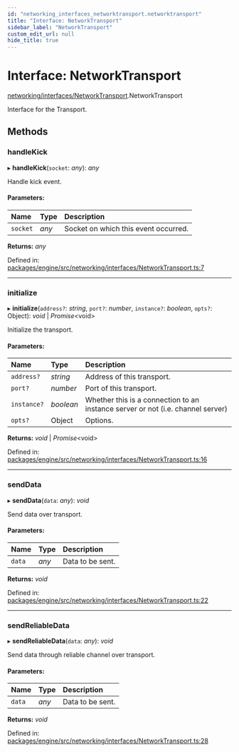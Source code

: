 ```yaml
---
id: "networking_interfaces_networktransport.networktransport"
title: "Interface: NetworkTransport"
sidebar_label: "NetworkTransport"
custom_edit_url: null
hide_title: true
---
```


# Interface: NetworkTransport

[networking/interfaces/NetworkTransport](../modules/networking_interfaces_networktransport.md).NetworkTransport

Interface for the Transport.

## Methods

### handleKick

▸ **handleKick**(`socket`: *any*): *any*

Handle kick event.

#### Parameters:

Name | Type | Description |
:------ | :------ | :------ |
`socket` | *any* | Socket on which this event occurred.    |

**Returns:** *any*

Defined in: [packages/engine/src/networking/interfaces/NetworkTransport.ts:7](https://github.com/xr3ngine/xr3ngine/blob/716a06460/packages/engine/src/networking/interfaces/NetworkTransport.ts#L7)

___

### initialize

▸ **initialize**(`address?`: *string*, `port?`: *number*, `instance?`: *boolean*, `opts?`: Object): *void* \| *Promise*<void\>

Initialize the transport.

#### Parameters:

Name | Type | Description |
:------ | :------ | :------ |
`address?` | *string* | Address of this transport.   |
`port?` | *number* | Port of this transport.   |
`instance?` | *boolean* | Whether this is a connection to an instance server or not (i.e. channel server)   |
`opts?` | Object | Options.    |

**Returns:** *void* \| *Promise*<void\>

Defined in: [packages/engine/src/networking/interfaces/NetworkTransport.ts:16](https://github.com/xr3ngine/xr3ngine/blob/716a06460/packages/engine/src/networking/interfaces/NetworkTransport.ts#L16)

___

### sendData

▸ **sendData**(`data`: *any*): *void*

Send data over transport.

#### Parameters:

Name | Type | Description |
:------ | :------ | :------ |
`data` | *any* | Data to be sent.    |

**Returns:** *void*

Defined in: [packages/engine/src/networking/interfaces/NetworkTransport.ts:22](https://github.com/xr3ngine/xr3ngine/blob/716a06460/packages/engine/src/networking/interfaces/NetworkTransport.ts#L22)

___

### sendReliableData

▸ **sendReliableData**(`data`: *any*): *void*

Send data through reliable channel over transport.

#### Parameters:

Name | Type | Description |
:------ | :------ | :------ |
`data` | *any* | Data to be sent.    |

**Returns:** *void*

Defined in: [packages/engine/src/networking/interfaces/NetworkTransport.ts:28](https://github.com/xr3ngine/xr3ngine/blob/716a06460/packages/engine/src/networking/interfaces/NetworkTransport.ts#L28)
